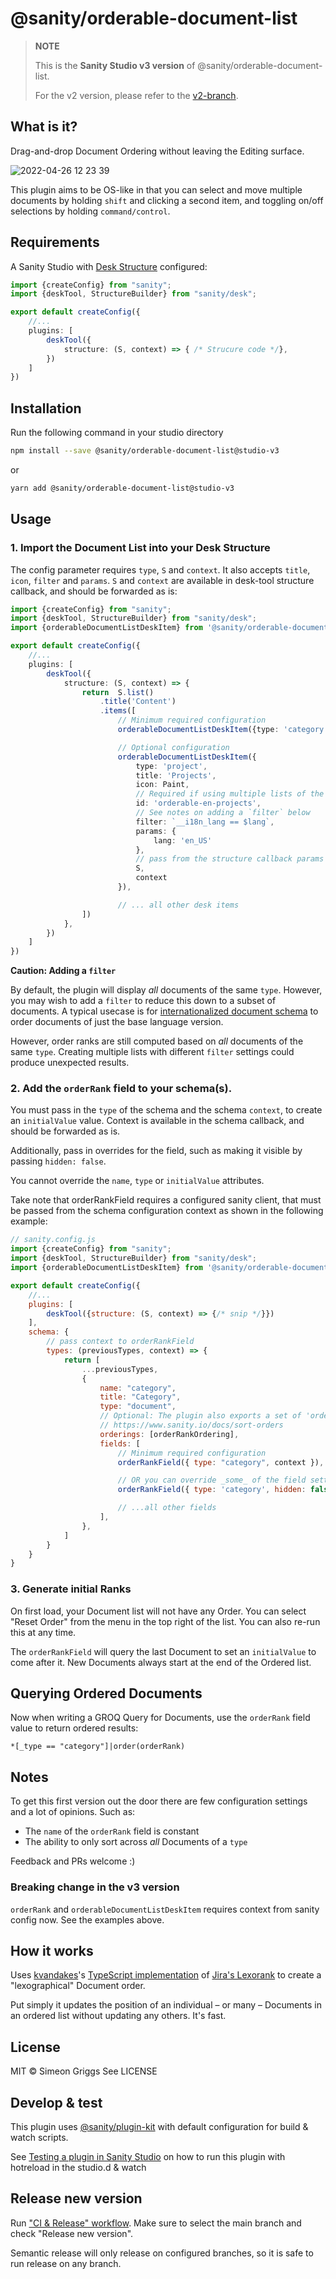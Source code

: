 # @sanity/orderable-document-list

> **NOTE**
>
> This is the **Sanity Studio v3 version** of @sanity/orderable-document-list.
>
> For the v2 version, please refer to the [v2-branch](https://github.com/sanity-io/orderable-document-list).

## What is it?
Drag-and-drop Document Ordering without leaving the Editing surface.

![2022-04-26 12 23 39](https://user-images.githubusercontent.com/9684022/165289621-dbd9d841-028e-40c7-be14-7398fcdb1210.gif)

This plugin aims to be OS-like in that you can select and move multiple documents by holding `shift` and clicking a second item, and toggling on/off selections by holding `command/control`.

## Requirements

A Sanity Studio with [Desk Structure](https://www.sanity.io/docs/structure-builder-introduction) configured:

```ts
import {createConfig} from "sanity";
import {deskTool, StructureBuilder} from "sanity/desk";

export default createConfig({
    //...
    plugins: [
        deskTool({
            structure: (S, context) => { /* Strucure code */},
        })
    ]
})

```

## Installation

Run the following command in your studio directory

```sh
npm install --save @sanity/orderable-document-list@studio-v3
```

or

```sh
yarn add @sanity/orderable-document-list@studio-v3
```

## Usage

### 1. Import the Document List into your Desk Structure

The config parameter requires `type`, `S` and `context`. It also accepts `title`, `icon`, `filter` and `params`.
`S` and `context` are available in desk-tool structure callback, and should be forwarded as is:

```ts
import {createConfig} from "sanity";
import {deskTool, StructureBuilder} from "sanity/desk";
import {orderableDocumentListDeskItem} from '@sanity/orderable-document-list'

export default createConfig({
    //...
    plugins: [
        deskTool({
            structure: (S, context) => { 
                return  S.list()
                    .title('Content')
                    .items([
                        // Minimum required configuration
                        orderableDocumentListDeskItem({type: 'category', S, context}),

                        // Optional configuration
                        orderableDocumentListDeskItem({
                            type: 'project',
                            title: 'Projects',
                            icon: Paint,
                            // Required if using multiple lists of the same 'type'
                            id: 'orderable-en-projects',
                            // See notes on adding a `filter` below
                            filter: `__i18n_lang == $lang`,
                            params: {
                                lang: 'en_US'
                            },
                            // pass from the structure callback params above
                            S, 
                            context
                        }),

                        // ... all other desk items
                ])
            },
        })
    ]
})
```

**Caution: Adding a `filter`**

By default, the plugin will display _all_ documents of the same `type`. However, you may wish to add a `filter` to reduce this down to a subset of documents. A typical usecase is for [internationalized document schema](https://github.com/sanity-io/document-internationalization) to order documents of just the base language version.

However, order ranks are still computed based on _all_ documents of the same `type`. Creating multiple lists with different `filter` settings could produce unexpected results.

### 2. Add the `orderRank` field to your schema(s).

You must pass in the `type` of the schema and the schema `context`, to create an `initialValue` value.
Context is available in the schema callback, and should be forwarded as is.

Additionally, pass in overrides for the field, such as making it visible by passing `hidden: false`.

You cannot override the `name`, `type` or `initialValue` attributes.

Take note that orderRankField requires a configured sanity client, that must be passed
from the schema configuration context as shown in the following example:

```js
// sanity.config.js
import {createConfig} from "sanity";
import {deskTool, StructureBuilder} from "sanity/desk";
import {orderableDocumentListDeskItem} from '@sanity/orderable-document-list'

export default createConfig({
    //...
    plugins: [
        deskTool({structure: (S, context) => {/* snip */}})
    ],
    schema: {
        // pass context to orderRankField
        types: (previousTypes, context) => {
            return [
                ...previousTypes, 
                {
                    name: "category",
                    title: "Category",
                    type: "document",
                    // Optional: The plugin also exports a set of 'orderings' for use in other Document Lists
                    // https://www.sanity.io/docs/sort-orders
                    orderings: [orderRankOrdering],
                    fields: [
                        // Minimum required configuration
                        orderRankField({ type: "category", context }),

                        // OR you can override _some_ of the field settings
                        orderRankField({ type: 'category', hidden: false, context }),

                        // ...all other fields
                    ],
                },
            ]
        }
    }
}
```

### 3. Generate initial Ranks

On first load, your Document list will not have any Order. You can select "Reset Order" from the menu in the top right of the list. 
You can also re-run this at any time.

The `orderRankField` will query the last Document to set an `initialValue` to come after it. 
New Documents always start at the end of the Ordered list.

## Querying Ordered Documents

Now when writing a GROQ Query for Documents, use the `orderRank` field value to return ordered results:

```groq
*[_type == "category"]|order(orderRank)
```

## Notes

To get this first version out the door there are few configuration settings and a lot of opinions. Such as:

- The `name` of the `orderRank` field is constant
- The ability to only sort across _all_ Documents of a `type`

Feedback and PRs welcome :)

### Breaking change in the v3 version
`orderRank` and `orderableDocumentListDeskItem` requires context from sanity config now.
See the examples above.

## How it works

Uses [kvandakes](https://github.com/kvandake)'s [TypeScript implementation](https://github.com/kvandake/lexorank-ts) of [Jira's Lexorank](https://www.youtube.com/watch?v=OjQv9xMoFbg) to create a "lexographical" Document order.

Put simply it updates the position of an individual – or many – Documents in an ordered list without updating any others. It's fast.

## License

MIT © Simeon Griggs
See LICENSE

## Develop & test

This plugin uses [@sanity/plugin-kit](https://github.com/sanity-io/plugin-kit)
with default configuration for build & watch scripts.

See [Testing a plugin in Sanity Studio](https://github.com/sanity-io/plugin-kit#testing-a-plugin-in-sanity-studio)
on how to run this plugin with hotreload in the studio.d & watch

## Release new version

Run ["CI & Release" workflow](https://github.com/sanity-io/code-input/actions).
Make sure to select the main branch and check "Release new version".

Semantic release will only release on configured branches, so it is safe to run release on any branch.
